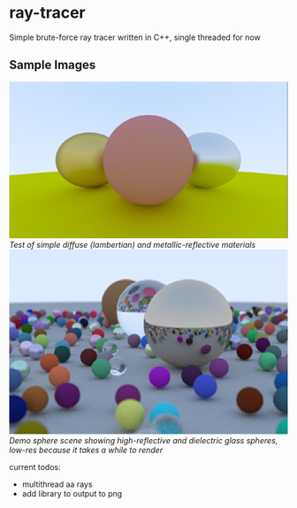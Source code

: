 # ray-tracer

Simple brute-force ray tracer written in C++, single threaded for now

## Sample Images
![materials](https://github.com/SagewLivingstone/ray-tracer/blob/main/demo_materials.png?raw=true)
_Test of simple diffuse (lambertian) and metallic-reflective materials_
![demo sphere scene](https://github.com/SagewLivingstone/ray-tracer/blob/main/demo_scene_low.png?raw=true)
_Demo sphere scene showing high-reflective and dielectric glass spheres, low-res because it takes a while to render_

current todos:
* multithread aa rays
* add library to output to png

